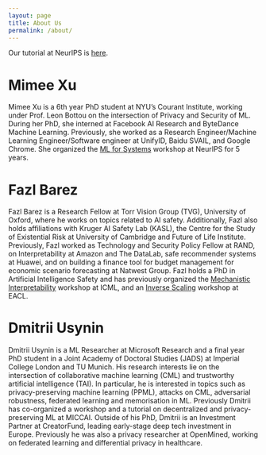 ```yaml
---
layout: page
title: About Us
permalink: /about/
---
```


Our tutorial at NeurIPS is [here](https://neurips.cc/virtual/2024/tutorial/99533).

# Mimee Xu
​Mimee Xu is a 6th year PhD student at NYU’s Courant Institute, working under Prof. Leon Bottou on the intersection of Privacy and Security of ML. During her PhD, she interned at Facebook AI Research and ByteDance Machine Learning. Previously, she worked as a Research Engineer/Machine Learning Engineer/Software engineer at UnifyID, Baidu SVAIL, and Google Chrome. She organized the [ML for Systems](mlforsystems.org) workshop at NeurIPS for 5 years.

# Fazl Barez
Fazl Barez is a Research Fellow at Torr Vision Group (TVG), University of Oxford, where he works on topics related to AI safety. Additionally, Fazl also holds affiliations with Kruger AI Safety Lab (KASL), the Centre for the Study of Existential Risk at University of Cambridge and Future of Life Institute.  Previously, Fazl  worked as Technology and Security Policy Fellow at RAND, on Interpretability at Amazon and The DataLab, safe recommender systems at Huawei, and on building a finance tool for budget management for economic scenario forecasting at Natwest Group. Fazl holds a PhD in Artificial Intelligence Safety and has previously organized the [Mechanistic Interpretability](https://icml2024mi.pages.dev/) workshop at ICML, and an [Inverse Scaling](https://www.aclweb.org/portal/content/first-call-papers-workshop-scaling-behavior-large-language-models-scale-llm-2024) workshop at EACL.

# Dmitrii Usynin
Dmitrii Usynin is a ML Researcher at Microsoft Research and a final year PhD student in a Joint Academy of Doctoral Studies (JADS) at Imperial College London and TU Munich. His research interests lie on the intersection of collaborative machine learning (CML) and trustworthy artificial intelligence (TAI). In particular, he is  interested in topics such as privacy-preserving machine learning (PPML), attacks on CML, adversarial robustness, federated learning and memorisation in ML. Previously Dmitrii has co-organized a workshop and a tutorial on decentralized and privacy-preserving ML at MICCAI. Outside of his PhD, Dmitrii is an Investment Partner at CreatorFund, leading early-stage deep tech investment in Europe. Previously he was also a privacy researcher at OpenMined, working on federated learning and differential privacy in healthcare.